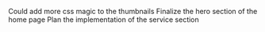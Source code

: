 <!-- Set the navbar for mobile screens. Maybe reduce the font-size -->

<!-- Change the navbar for case study pages -->
<!-- Design the next article section in case study page -->

<!-- Design the case studies section on the home page -->

Could add more css magic to the thumbnails
Finalize the hero section of the home page
Plan the implementation of the service section
